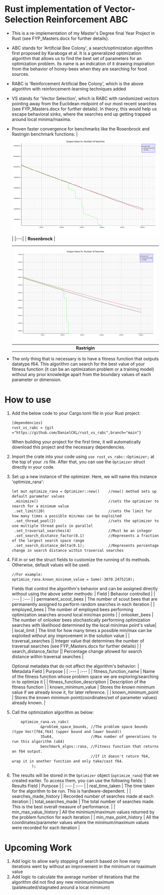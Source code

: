 # Rust implementation of Vector-Selection Reinforcement ABC 

- This is a re-implementation of my Master's Degree final Year Project in Rust (see FYP_Masters.docx for further details).

- ABC stands for 'Artificial Bee Colony', a search/optimization algorithm first proposed by Karaboga et al. It is a generalized optimization algorithm that allows us to find the best set of parameters for an optimization problem. Its name is an indication of it drawing inspiration from the behavior of honey-bees when they are searching for food sources.

- RABC is 'Reinforcement Artificial Bee Colony', which is the above algorithm with reinforcement-learning techniques added

- VS stands for 'Vector Selection', which is RABC with randomized vectors pointing away from the Euclidean midpoint of our most recent searches (see FYP_Masters.docx for further details). In theory, this would help us escape behavioral sinks, where the searches end up getting trapped around local minima/maxima.

- Proven faster convergence for benchmarks like the Rosenbrock and Rastrigin benchmark functions:
  | ![Rosenbrock!](results/rosenbrock_results.svg) |
  |:--:| 
  | **Rosenbrock** |

  | ![Rastrigin!](results/rastrigin_results.svg) |
  |:--:| 
  | **Rastrigin** |

- The only thing that is necessary is to have a fitness function that outputs datatype f64. This algorithm can search for the best value of your fitness function (it can be an optimization problem or a training model) without any prior knowledge apart from the boundary values of each parameter or dimension.

# How to use
1. Add the below code to your Cargo.toml file in your Rust project:

       [dependencies]
       rust_vs_rabc = {git ="https://github.com/DanielCKL/rust_vs_rabc",branch="main"}

   When building your project for the first time, it will automatically download this project and the necessary dependencies.
3. Import the crate into your code using `use rust_vs_rabc::Optimizer;` at the top of your .rs file. After that, you can use the `Optimizer` struct directly in your code.
4. Set up a new instance of the optimizer. Here, we will name this instance 'optimize_rana':
   
       let mut optimize_rana = Optimizer::new()    //new() method sets up default parameter values
        .minimize()                                //sets the optimizer to search for a minimum value
        .set_limit(20)                             //sets the limit for how many times a possible min/max can be exploited
        .set_thread_pool(2)                        //sets the optimizer to use multiple thread pools in parallel
        .set_traversal_searches(4)                 //Must be an integer 
        .set_search_distance_factor(0.1)           //Represents a fraction of the largest search space range
        .set_search_distance_delta(0.1);           //Represents percentage change in search distance within traversal searches
   
5. Fill in or set the struct fields to customize the running of its methods. Otherwise, default values will be used.
  
       //For example:
       optimize_rana.known_minimum_value = Some(-3070.2475210);
   
   Fields that control the algorithm's behavior and can be assigned directly without using the above setter methods:
   | Field | Behavior controlled |
   | :--- | :--- |
   | permanent_scout_bees | The number of scout bees that are permanently assigned to perform random searches in each iteration |
   | employed_bees | The number of employed bees performing optimization searches around local min/max points |
   | onlooker_bees | The number of onlooker bees stochastically performing optimization searches with likelihood determined by the local min/max point's value|
   | local_limit | The limit for how many times a possible min/max can be exploited without any improvement in the solution value |
   | traversal_searches || Integer value that determines the number of traversal searches (see FYP_Masters.docx for further details) |
   |  search_distance_factor || Percentage change allowed for search distance within traversal searches |
   
   Optional metadata that do not affect the algorithm's behavior:
   | Metadata Field | Purpose |
   | :--- | :--- |
   | fitness_function_name | Name of the fitness function whose problem space we are exploring/searching in to optimize it |
   | fitness_function_description | Description of the fitness function |
   | known_minimum_value | Stores the known minimum value if we already know it, for later reference. |
   | known_minimum_point | Stores the known minimum point(coordinates/set of parameter values) already known. |
   
7. Call the optimization algorithm as below:

           optimize_rana.vs_rabc(
                    &problem_space_bounds, //The problem space bounds (type Vec![f64,f64] (upper bound and lower bound))
                    35u64,                 //Max number of generations to run this algorithm (u64)
                    benchmark_algos::rana, //Fitness function that returns an f64 output.
                                           //If it doesn't return f64, wrap it in another function and only take/cast f64.
                );
   
9. The results will be stored in the `Optimizer` object (`optimize_rana`) that we created earlier. To access them, you can use the following fields:
   | Results Field | Purpose |
   | :--- | :--- |
   | real_time_taken | The time taken for the algorithm to be run. This is hardware-dependent. |
   | searches_made_history | Recorded number of searches made at each iteration |
   | total_searches_made |  The total number of searches made. This is the best overall measure of performance. |
   | min_max_value_history | All the minimum/maximum values returned by the problem function for each iteration |
   | min_max_point_history | All the coordinates/parameter values where the minimum/maximum values were recorded for each iteration |

# Upcoming Work
1. Add logic to allow early stopping of search based on how many iterations went by without an improvement in the minimum or maximum value
2. Add logic to calculate the average number of iterations that the algorithm did not find any new minimum/maximum (palateuated/stagnated around a local minimum)
